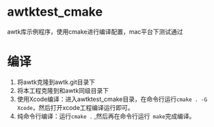 # awtktest_cmake
awtk库示例程序，使用cmake进行编译配置，mac平台下测试通过

# 编译
1. 将awtk克隆到awtk.git目录下
2. 将本工程克隆到和awtk同级目录下
3. 使用Xcode编译：进入awtktest_cmake目录，在命令行运行`cmake . -G Xcode`，然后打开xcode工程编译运行即可。
4. 纯命令行编译：运行`cmake .` ,然后再在命令行运行` make`完成编译。
